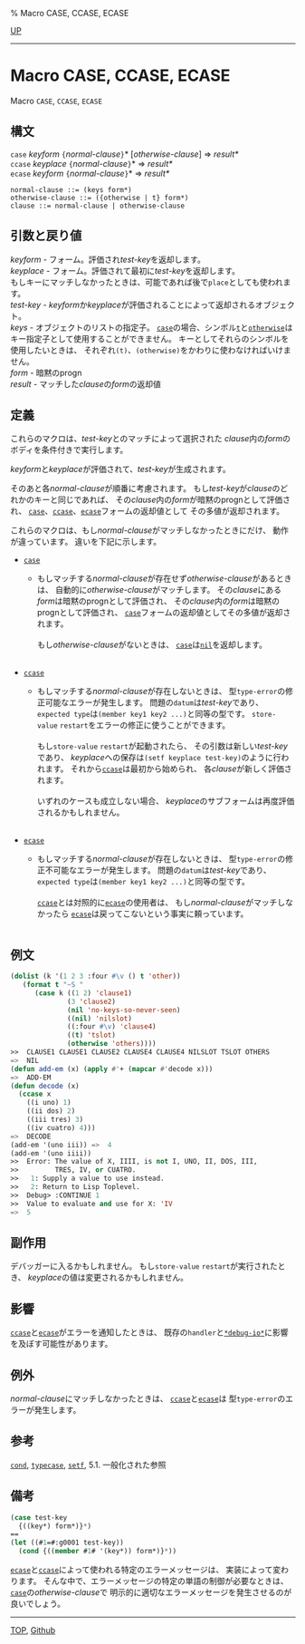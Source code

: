 % Macro CASE, CCASE, ECASE

[UP](5.3.html)  

---

# Macro **CASE, CCASE, ECASE**


Macro `CASE`, `CCASE`, `ECASE`


## 構文

`case` *keyform* `{`*normal-clause*`}`\* [*otherwise-clause*] => *result\**  
`ccase` *keyplace* `{`*normal-clause*`}`\* => *result\**  
`ecase` *keyform* `{`*normal-clause*`}`\* => *result\**

```
normal-clause ::= (keys form*) 
otherwise-clause ::= ({otherwise | t} form*) 
clause ::= normal-clause | otherwise-clause 
```


## 引数と戻り値

*keyform* - フォーム。評価され*test-key*を返却します。  
*keyplace* - フォーム。評価されて最初に*test-key*を返却します。  
もしキーにマッチしなかったときは、可能であれば後で`place`としても使われます。  
*test-key* - *keyform*か*keyplace*が評価されることによって返却されるオブジェクト。  
*keys* - オブジェクトのリストの指定子。
[`case`](5.3.case.html)の場合、シンボル[`t`](5.3.t-variable.html)と[`otherwise`](5.3.case.html)は
キー指定子として使用することができません。
キーとしてそれらのシンボルを使用したいときは、
それぞれ`(t)`、`(otherwise)`をかわりに使わなければいけません。  
*form* - 暗黙のprogn  
*result* - マッチした*clause*の*form*の返却値


## 定義

これらのマクロは、*test-key*とのマッチによって選択された
*clause*内の*form*のボディを条件付きで実行します。

*keyform*と*keyplace*が評価されて、*test-key*が生成されます。

そのあと各*normal-clause*が順番に考慮されます。
もし*test-key*が*clause*のどれかのキーと同じであれば、
その*clause*内の*form*が暗黙のprognとして評価され、
[`case`](5.3.case.html)、[`ccase`](5.3.case.html)、[`ecase`](5.3.case.html)フォームの返却値として
その多値が返却されます。

これらのマクロは、もし*normal-clause*がマッチしなかったときにだけ、
動作が違っています。
違いを下記に示します。

- [`case`](5.3.case.html)
  - もしマッチする*normal-clause*が存在せず*otherwise-clause*があるときは、
    自動的に*otherwise-clause*がマッチします。
    その*clause*にある*form*は暗黙のprognとして評価され、
    その*clause*内の*form*は暗黙のprognとして評価され、
    [`case`](5.3.case.html)フォームの返却値としてその多値が返却されます。
    <br><br>
    もし*otherwise-clause*がないときは、
    [`case`](5.3.case.html)は[`nil`](5.3.nil-variable.html)を返却します。
    <br><br>

- [`ccase`](5.3.case.html)
  - もしマッチする*normal-clause*が存在しないときは、
    型`type-error`の修正可能なエラーが発生します。
    問題の`datum`は*test-key*であり、
    `expected type`は`(member key1 key2 ...)`と同等の型です。
    `store-value` `restart`をエラーの修正に使うことができます。
    <br><br>
    もし`store-value` `restart`が起動されたら、
    その引数は新しい*test-key*であり、
    *keyplace*への保存は`(setf keyplace test-key)`のように行われます。
    それから[`ccase`](5.3.case.html)は最初から始められ、
    各*clause*が新しく評価されます。
    <br><br>
    いずれのケースも成立しない場合、
    *keyplace*のサブフォームは再度評価されるかもしれません。
    <br><br>

- [`ecase`](5.3.case.html)
  - もしマッチする*normal-clause*が存在しないときは、
    型`type-error`の修正不可能なエラーが発生します。
    問題の`datum`は*test-key*であり、
    `expected type`は`(member key1 key2 ...)`と同等の型です。
    <br><br>
    [`ccase`](5.3.case.html)とは対照的に[`ecase`](5.3.case.html)の使用者は、
    もし*normal-clause*がマッチしなかったら
    [`ecase`](5.3.case.html)は戻ってこないという事実に頼っています。
    <br><br>


## 例文

```lisp
(dolist (k '(1 2 3 :four #\v () t 'other))
   (format t "~S "
      (case k ((1 2) 'clause1)
              (3 'clause2)
              (nil 'no-keys-so-never-seen)
              ((nil) 'nilslot)
              ((:four #\v) 'clause4)
              ((t) 'tslot)
              (otherwise 'others)))) 
>>  CLAUSE1 CLAUSE1 CLAUSE2 CLAUSE4 CLAUSE4 NILSLOT TSLOT OTHERS 
=>  NIL
(defun add-em (x) (apply #'+ (mapcar #'decode x)))
=>  ADD-EM
(defun decode (x)
  (ccase x
    ((i uno) 1)
    ((ii dos) 2)
    ((iii tres) 3)
    ((iv cuatro) 4)))
=>  DECODE
(add-em '(uno iii)) =>  4
(add-em '(uno iiii))
>>  Error: The value of X, IIII, is not I, UNO, II, DOS, III,
>>         TRES, IV, or CUATRO.
>>   1: Supply a value to use instead.
>>   2: Return to Lisp Toplevel.
>>  Debug> :CONTINUE 1
>>  Value to evaluate and use for X: 'IV
=>  5
```


## 副作用

デバッガーに入るかもしれません。
もし`store-value` `restart`が実行されたとき、
*keyplace*の値は変更されるかもしれません。


## 影響

[`ccase`](5.3.case.html)と[`ecase`](5.3.case.html)がエラーを通知したときは、
既存の`handler`と[`*debug-io*`](21.2.debug-io.html)に影響を及ぼす可能性があります。


## 例外

*normal-clause*にマッチしなかったときは、
[`ccase`](5.3.case.html)と[`ecase`](5.3.case.html)は
型`type-error`のエラーが発生します。


## 参考

[`cond`](5.3.cond.html),
[`typecase`](5.3.typecase.html),
[`setf`](5.3.setf.html),
5.1. 一般化された参照


## 備考

```lisp
(case test-key
  {((key*) form*)}*)
== 
(let ((#1=#:g0001 test-key))
  (cond {((member #1# '(key*)) form*)}*))
```

[`ecase`](5.3.case.html)と[`ccase`](5.3.case.html)によって使われる特定のエラーメッセージは、
実装によって変わります。
そんな中で、エラーメッセージの特定の単語の制御が必要なときは、
[`case`](5.3.case.html)の*otherwise-clause*で
明示的に適切なエラーメッセージを発生させるのが良いでしょう。


---
[TOP](index.html),  [Github](https://github.com/nptcl/npt-japanese)

